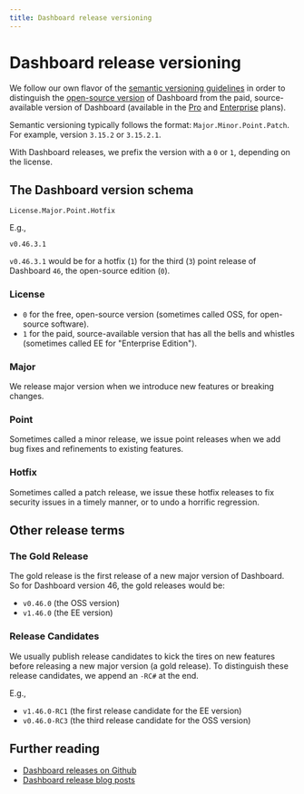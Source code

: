 ```yaml
---
title: Dashboard release versioning
---
```


# Dashboard release versioning

We follow our own flavor of the [semantic versioning guidelines](https://semver.org/) in order to distinguish the [open-source version](https://www.metabase.com/product/starter) of Dashboard from the paid, source-available version of Dashboard (available in the [Pro](https://www.metabase.com/product/pro) and [Enterprise](https://www.metabase.com/product/enterprise) plans).

Semantic versioning typically follows the format: `Major.Minor.Point.Patch`. For example, version `3.15.2` or `3.15.2.1`.

With Dashboard releases, we prefix the version with a `0` or `1`, depending on the license.

## The Dashboard version schema

```
License.Major.Point.Hotfix
```

E.g.,

```
v0.46.3.1
```

`v0.46.3.1` would be for a hotfix (`1`) for the third (`3`) point release of Dashboard `46`, the open-source edition (`0`).

### License

- `0` for the free, open-source version (sometimes called OSS, for open-source software).
- `1` for the paid, source-available version that has all the bells and whistles (sometimes called EE for "Enterprise Edition").

### Major

We release major version when we introduce new features or breaking changes.

### Point

Sometimes called a minor release, we issue point releases when we add bug fixes and refinements to existing features.

### Hotfix

Sometimes called a patch release, we issue these hotfix releases to fix security issues in a timely manner, or to undo a horrific regression.

## Other release terms

### The Gold Release

The gold release is the first release of a new major version of Dashboard. So for Dashboard version 46, the gold releases would be:

- `v0.46.0` (the OSS version)
- `v1.46.0` (the EE version)

### Release Candidates

We usually publish release candidates to kick the tires on new features before releasing a new major version (a gold release). To distinguish these release candidates, we append an `-RC#` at the end.

E.g.,

- `v1.46.0-RC1` (the first release candidate for the EE version)
- `v0.46.0-RC3` (the third release candidate for the OSS version)

## Further reading

- [Dashboard releases on Github](https://github.com/metabase/metabase/releases)
- [Dashboard release blog posts](https://www.metabase.com/releases)
